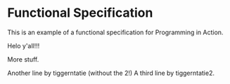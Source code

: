 Functional Specification
========================

This is an example of a functional specification for Programming in Action.

Helo y'all!!!

More stuff.

Another line by tiggerntatie (without the 2!)
A third line by tiggerntatie2.
